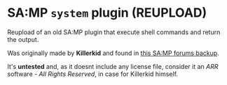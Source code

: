 # SA:MP `system` plugin (REUPLOAD)
Reupload of an old SA:MP plugin that execute shell commands and return the output.

Was originally made by **Killerkid** and found in [this SA:MP forums backup](https://sampforum.blast.hk/showthread.php?tid=100177&pid=1152803#pid1152803).

It's __untested__ and, as it doesnt include any license file, consider it an *ARR* software - *All Rights Reserved*, in case for Killerkid himself.
